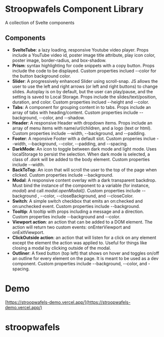 # Stroopwafels Component Library

A collection of Svelte components

## Components

- **SvelteTube**: a lazy loading, responsive Youtube video player. Props include a YouTube video id, poster image title attribute, play icon color, poster image, border-radius, and box-shadow.
- **Prism**: syntax highlighting for code snippets with a copy button. Props include the code to be displayed. Custom properties inclued --color for the button background color.
- **Slider**: A progressively enhanced Slider using scroll-snap. JS allows the user to use the left and right arrows (or left and right buttons) to change slides. Autoplay is on by default, but the user can play/pause, and the setting is saved to Local Storage. Props include the slides/text/position, duration, and color. Custom properties inclued --height and --color.
- **Tabs**: A component for grouping content in to tabs. Props include an array of tabs with heading/content. Custom properties include --background, --color, and --shadow.
- **Header**: A responsive Header with dropdown items. Props include an array of menu items with name/url/children, and a logo (text or html). Custom properties include --width, --background, and --padding.
- **Footer**: A reponsive Footer with a default slot. Custom properies inclue --width, --background, --color, --padding, and --spacing.
- **DarkMode**: An icon to toggle between dark mode and light mode. Uses localStorage to persist the selection. When dark mode is selected, a class of _.dark_ will be added to the body element. Custom properties include --width.
- **BackToTop**: An icon that will scroll the user to the top of the page when clicked. Custom properties include --background.
- **Modal**: A responsive content overlay with a dark transparent backdrop. Must bind the instance of the component to a variable (for instance, _modal_) and call _modal.openModal()_. Custom properties include --background , --color, --closeBackground, and --closeColor.
- **Switch**: A simple switch checkbox that emits an on:checked and on:unchecked event. Custom properties include --background.
- **Tooltip**: A tooltip with props including a message and a direction. Custom properties include --background and --color.
- **Viewport action**: an action that can be added to a DOM element. The action will return two custom events: onEnterViewport and onExitViewport.
- **ClickOutside action**: an action that will listen for a click on any element except the element the action was applied to. Useful for things like closing a modal by clicking outside of the modal.
- **Outliner**: A fixed button (top left) that shows on hover and toggles on/off an outline for every element on the page. It is meant to be used as a dev component. Custom properties include --background, --color, and -spacing.

# Demo

[https://stroopwafels-demo.vercel.app/](https://stroopwafels-demo.vercel.app/)

# stroopwafels
